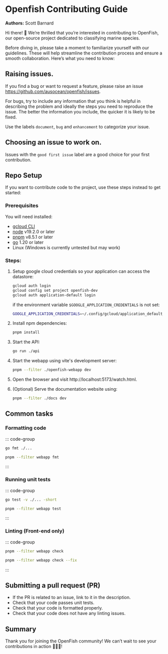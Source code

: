 # Openfish Contributing Guide
**Authors:** Scott Barnard

Hi there! 👋 We’re thrilled that you’re interested in contributing to OpenFish, our open-source project dedicated to classifying marine species. 

Before diving in, please take a moment to familiarize yourself with our guidelines. These will help streamline the contribution process and ensure a smooth collaboration. Here’s what you need to know:

## Raising issues.
If you find a bug or want to request a feature, please raise an issue https://github.com/ausocean/openfish/issues.

For bugs, try to include any information that you think is helpful in describing the problem and ideally the steps you need to reproduce the issue. The better the information you include, the quicker it is likely to be fixed.

Use the labels `document`, `bug` and `enhancement` to categorize your issue.

## Choosing an issue to work on.
Issues with the `good first issue` label are a good choice for your first contribution.

## Repo Setup
If you want to contribute code to the project, use these steps instead to get started:

### Prerequisites
You will need installed:
- [gcloud CLI](https://cloud.google.com/sdk/docs/install)
- [node](https://nodejs.org/en) v19.2.0 or later
- [pnpm](https://pnpm.io/) v8.5.1 or later
- [go](https://go.dev/) 1.20 or later
- Linux (Windows is currently untested but may work)

### Steps:
1) Setup google cloud credentials so your application can access the datastore:
   ```bash
   gcloud auth login
   gcloud config set project openfish-dev
   gcloud auth application-default login
   ```
   if the environment variable `$GOOGLE_APPLICATION_CREDENTIALS` is not set:
   ```bash
   GOOGLE_APPLICATION_CREDENTIALS=~/.config/gcloud/application_default_credentials.json
   ```

2) Install npm dependencies:
   ```bash
   pnpm install
   ```

3) Start the API:
   ```bash
   go run ./api
   ```

4) Start the webapp using vite's development server:
   ```bash
   pnpm --filter ./openfish-webapp dev
   ```

5) Open the browser and visit http://localhost:5173/watch.html.

6) (Optional) Serve the documentation website using:
    ```bash
    pnpm --filter ./docs dev
    ```

## Common tasks
### Formatting code
::: code-group
```bash [Back-end project]
go fmt ./...
```
```bash [Front-end project]
pnpm --filter webapp fmt
```
:::

### Running unit tests
::: code-group
```bash [Back-end project]
go test -v ./... -short  
```
```bash [Front-end project]
pnpm --filter webapp test
```
:::

### Linting (Front-end only)
::: code-group
```bash [Checking code]
pnpm --filter webapp check
```
```bash [Applying fixes automatically]
pnpm --filter webapp check --fix
```
:::

## Submitting a pull request (PR)
- If the PR is related to an issue, link to it in the description.
- Check that your code passes unit tests.
- Check that your code is formatted properly.
- Check that your code does not have any linting issues.

## Summary
Thank you for joining the OpenFish community! We can’t wait to see your contributions in action 🌊🐠🦑!
